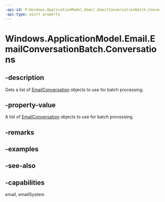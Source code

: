 ```yaml
---
-api-id: P:Windows.ApplicationModel.Email.EmailConversationBatch.Conversations
-api-type: winrt property
---
```


<!-- Property syntax
public Windows.Foundation.Collections.IVectorView<Windows.ApplicationModel.Email.EmailConversation> Conversations { get; }
-->

# Windows.ApplicationModel.Email.EmailConversationBatch.Conversations

## -description
Gets a list of [EmailConversation](emailconversation.md) objects to use for batch processing.

## -property-value
A list of [EmailConversation](emailconversation.md) objects to use for batch processing.

## -remarks

## -examples

## -see-also

## -capabilities
email, emailSystem
